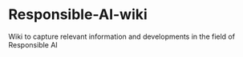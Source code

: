 # Responsible-AI-wiki
Wiki to capture relevant information and developments in the field of Responsible AI
